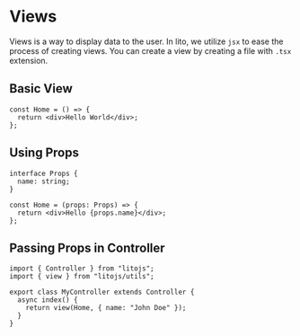 # Views

Views is a way to display data to the user. In lito, we utilize `jsx` to ease the process of creating views. You can create a view by creating a file with `.tsx` extension.

## Basic View

```tsx
const Home = () => {
  return <div>Hello World</div>;
};
```

## Using Props

```tsx
interface Props {
  name: string;
}

const Home = (props: Props) => {
  return <div>Hello {props.name}</div>;
};
```

## Passing Props in Controller

```tsx
import { Controller } from "litojs";
import { view } from "litojs/utils";

export class MyController extends Controller {
  async index() {
    return view(Home, { name: "John Doe" });
  }
}
```
